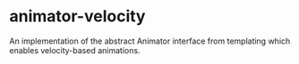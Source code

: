# animator-velocity
An implementation of the abstract Animator interface from templating which enables velocity-based animations.
